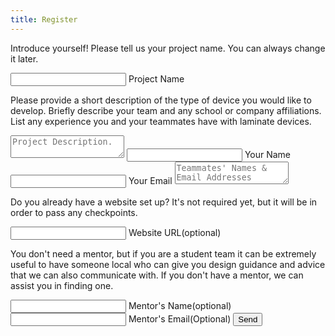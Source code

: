 ```yaml
---
title: Register
---
```


<form action="//formspree.io/{{site.contact_email}}" method="POST">
  <input type='hidden' name='form_name' value='registration form' />

  Introduce yourself!  Please tell us your project name.  You can always change it later.

  <span class="input">
    <input type="text" name="project_name" value="" class="input__field">
    <label class="input__label">
      <span class="input__label-content">Project Name</span>
    </label>
  </span>

  Please provide a short description of the type of device you would like to develop. Briefly describe your team and any school or company affiliations.  List any experience you and your teammates have with laminate devices.

  <textarea name="project_description" placeholder="Project Description.   "></textarea>

  <span class="input">
    <input type="text" name="captain_name" value="" class="input__field">
    <label class="input__label">
      <span class="input__label-content">Your Name</span>
    </label>
  </span>

  <span class="input">
    <input type="text" name="_replyto" value="" class="input__field">
    <label class="input__label">
      <span class="input__label-content">Your Email</span>
    </label>
  </span>

  <textarea name="other_emails" placeholder="Teammates' Names & Email Addresses"></textarea>

  Do you already have a website set up? It's not required yet, but it will be in order to pass any checkpoints.

  <span class="input">
    <input type="text" name="website_url" value="" class="input__field">
    <label class="input__label">
      <span class="input__label-content">Website URL(optional)</span>
    </label>
  </span>


  You don't need a mentor, but if you are a student team it can be extremely useful to have someone local who can give you design guidance and advice that we can also communicate with.  If you don't have a mentor, we can assist you in finding one.

  <span class="input">
    <input type="text" name="mentor_name" value="" class="input__field">
    <label class="input__label">
      <span class="input__label-content">Mentor's Name(optional)</span>
    </label>
  </span>

  <span class="input">
    <input type="text" name="mentor_email" value="" class="input__field">
    <label class="input__label">
      <span class="input__label-content">Mentor's Email(Optional)</span>
    </label>
  </span>

  <input type='hidden' name='_next' value='{{ site.simpleform_redirect }}' />
  <input type='hidden' name='_subject' value='registration form' />
  <input type='text' name='_gotcha' value='' style="display:none"/>
  <input type='submit' value='Send' class="btn btn-1 black"/>

</form>
